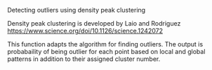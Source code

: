 Detecting outliers using density peak clustering

Density peak clustering is developed by Laio and Rodriguez 
https://www.science.org/doi/10.1126/science.1242072

This function adapts the algorithm for finding outliers.
The output is probabaility of being outlier for each point based on local and global patterns in addition to their assigned cluster number.
